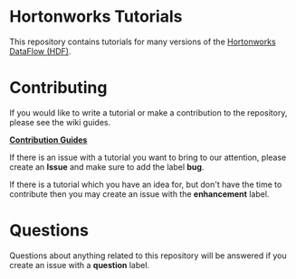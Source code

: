 # Hortonworks Tutorials

This repository contains tutorials for many versions of the [Hortonworks DataFlow (HDF)](http://hortonworks.com/hdf/).

# Contributing 

If you would like to write a tutorial or make a contribution to the repository, please see the wiki guides. 

[**Contribution Guides**](https://github.com/ZacBlanco/hwx-tutorials/wiki)

If there is an issue with a tutorial you want to bring to our attention, please create an **Issue** and make sure to add the label **bug**.

If there is a tutorial which you have an idea for, but don't have the time to contribute then you may create an issue with the **enhancement** label.

# Questions

Questions about anything related to this repository will be answered if you create an issue with a **question** label.
